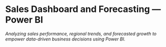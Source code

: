 # Sales Dashboard and Forecasting — Power BI

_Analyzing sales performance, regional trends, and forecasted growth to empower data-driven business decisions using Power BI._
